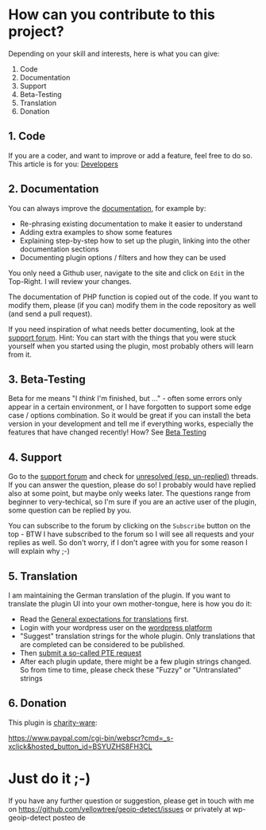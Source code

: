 # How can you contribute to this project?

Depending on your skill and interests, here is what you can give:

1. Code
2. Documentation
3. Support
4. Beta-Testing
4. Translation
5. Donation

## 1. Code

If you are a coder, and want to improve or add a feature, feel free to do so. This article is for you: [Developers](https://github.com/yellowtree/geoip-detect/wiki/Developers)

## 2. Documentation

You can always improve the [documentation](https://github.com/yellowtree/geoip-detect/wiki), for example by:
* Re-phrasing existing documentation to make it easier to understand
* Adding extra examples to show some features
* Explaining step-by-step how to set up the plugin, linking into the other documentation sections
* Documenting plugin options / filters and how they can be used

You only need a Github user, navigate to the site and click on `Edit` in the Top-Right. I will review your changes.

The documentation of PHP function is copied out of the code. If you want to modify them, please (if you can) modify them in the code repository as well (and send a pull request).

If you need inspiration of what needs better documenting, look at the [support forum](https://wordpress.org/support/plugin/geoip-detect/). Hint: You can start with the things that you were stuck yourself when you started using the plugin, most probably others will learn from it.

## 3. Beta-Testing

Beta for me means "I *think* I'm finished, but ..." - often some errors only appear in a certain environment, or I have forgotten to support some edge case / options combination.
So it would be great if you can install the beta version in your development and tell me if everything works, especially the features that have changed recently!
How? See [Beta Testing](https://github.com/yellowtree/geoip-detect/wiki/Beta_Testing)

## 4. Support

Go to the [support forum](https://wordpress.org/support/plugin/geoip-detect/) and check for [unresolved (esp. un-replied)](https://wordpress.org/support/plugin/geoip-detect/unresolved/) threads. If you can answer the question, please do so! I probably would have replied also at some point, but maybe only weeks later. The questions range from beginner to very-techical, so I'm sure if you are an active user of the plugin, some question can be replied by you.

You can subscribe to the forum by clicking on the `Subscribe` button on the top - BTW I have subscribed to the forum so I will see all requests and your replies as well. So don't worry, if I don't agree with you for some reason I will explain why ;-)

## 5. Translation

I am maintaining the German translation of the plugin. If you want to translate the plugin UI into your own mother-tongue, here is how you do it:

* Read the [General expectations for translations](https://make.wordpress.org/polyglots/handbook/translating/expectations/) first.
* Login with your wordpress user on the [wordpress platform](https://translate.wordpress.org/projects/wp-plugins/geoip-detect/)
* "Suggest" translation strings for the whole plugin. Only translations that are completed can be considered to be published.
* Then [submit a so-called PTE request](https://make.wordpress.org/polyglots/handbook/plugin-theme-authors-guide/pte-request/#sample-translation-reviewpte-request-by-a-plugintheme-author)
* After each plugin update, there might be a few plugin strings changed. So from time to time, please check these "Fuzzy" or "Untranslated" strings

## 6. Donation

This plugin is [charity-ware](https://github.com/yellowtree/geoip-detect/wiki/FAQ#what-do-you-mean-by-this-plugin-is-charity-ware):

https://www.paypal.com/cgi-bin/webscr?cmd=_s-xclick&hosted_button_id=BSYUZHS8FH3CL

# Just do it ;-)

If you have any further question or suggestion, please get in touch with me on https://github.com/yellowtree/geoip-detect/issues or privately at wp-geoip-detect posteo de
